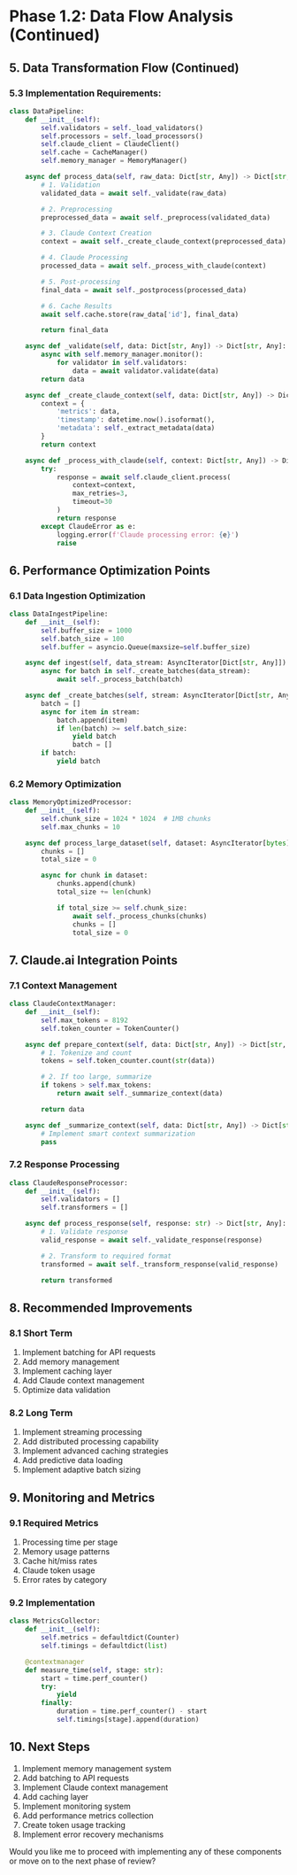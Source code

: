 # Phase 1.2: Data Flow Analysis (Continued)

## 5. Data Transformation Flow (Continued)

### 5.3 Implementation Requirements:

```python
class DataPipeline:
    def __init__(self):
        self.validators = self._load_validators()
        self.processors = self._load_processors()
        self.claude_client = ClaudeClient()
        self.cache = CacheManager()
        self.memory_manager = MemoryManager()

    async def process_data(self, raw_data: Dict[str, Any]) -> Dict[str, Any]:
        # 1. Validation
        validated_data = await self._validate(raw_data)

        # 2. Preprocessing
        preprocessed_data = await self._preprocess(validated_data)

        # 3. Claude Context Creation
        context = await self._create_claude_context(preprocessed_data)

        # 4. Claude Processing
        processed_data = await self._process_with_claude(context)

        # 5. Post-processing
        final_data = await self._postprocess(processed_data)

        # 6. Cache Results
        await self.cache.store(raw_data['id'], final_data)

        return final_data

    async def _validate(self, data: Dict[str, Any]) -> Dict[str, Any]:
        async with self.memory_manager.monitor():
            for validator in self.validators:
                data = await validator.validate(data)
        return data

    async def _create_claude_context(self, data: Dict[str, Any]) -> Dict[str, Any]:
        context = {
            'metrics': data,
            'timestamp': datetime.now().isoformat(),
            'metadata': self._extract_metadata(data)
        }
        return context

    async def _process_with_claude(self, context: Dict[str, Any]) -> Dict[str, Any]:
        try:
            response = await self.claude_client.process(
                context=context,
                max_retries=3,
                timeout=30
            )
            return response
        except ClaudeError as e:
            logging.error(f'Claude processing error: {e}')
            raise
```

## 6. Performance Optimization Points

### 6.1 Data Ingestion Optimization
```python
class DataIngestPipeline:
    def __init__(self):
        self.buffer_size = 1000
        self.batch_size = 100
        self.buffer = asyncio.Queue(maxsize=self.buffer_size)

    async def ingest(self, data_stream: AsyncIterator[Dict[str, Any]]):
        async for batch in self._create_batches(data_stream):
            await self._process_batch(batch)

    async def _create_batches(self, stream: AsyncIterator[Dict[str, Any]]):
        batch = []
        async for item in stream:
            batch.append(item)
            if len(batch) >= self.batch_size:
                yield batch
                batch = []
        if batch:
            yield batch
```

### 6.2 Memory Optimization
```python
class MemoryOptimizedProcessor:
    def __init__(self):
        self.chunk_size = 1024 * 1024  # 1MB chunks
        self.max_chunks = 10

    async def process_large_dataset(self, dataset: AsyncIterator[bytes]):
        chunks = []
        total_size = 0

        async for chunk in dataset:
            chunks.append(chunk)
            total_size += len(chunk)

            if total_size >= self.chunk_size:
                await self._process_chunks(chunks)
                chunks = []
                total_size = 0
```

## 7. Claude.ai Integration Points

### 7.1 Context Management
```python
class ClaudeContextManager:
    def __init__(self):
        self.max_tokens = 8192
        self.token_counter = TokenCounter()

    async def prepare_context(self, data: Dict[str, Any]) -> Dict[str, Any]:
        # 1. Tokenize and count
        tokens = self.token_counter.count(str(data))

        # 2. If too large, summarize
        if tokens > self.max_tokens:
            return await self._summarize_context(data)

        return data

    async def _summarize_context(self, data: Dict[str, Any]) -> Dict[str, Any]:
        # Implement smart context summarization
        pass
```

### 7.2 Response Processing
```python
class ClaudeResponseProcessor:
    def __init__(self):
        self.validators = []
        self.transformers = []

    async def process_response(self, response: str) -> Dict[str, Any]:
        # 1. Validate response
        valid_response = await self._validate_response(response)

        # 2. Transform to required format
        transformed = await self._transform_response(valid_response)

        return transformed
```

## 8. Recommended Improvements

### 8.1 Short Term
1. Implement batching for API requests
2. Add memory management
3. Implement caching layer
4. Add Claude context management
5. Optimize data validation

### 8.2 Long Term
1. Implement streaming processing
2. Add distributed processing capability
3. Implement advanced caching strategies
4. Add predictive data loading
5. Implement adaptive batch sizing

## 9. Monitoring and Metrics

### 9.1 Required Metrics
1. Processing time per stage
2. Memory usage patterns
3. Cache hit/miss rates
4. Claude token usage
5. Error rates by category

### 9.2 Implementation
```python
class MetricsCollector:
    def __init__(self):
        self.metrics = defaultdict(Counter)
        self.timings = defaultdict(list)

    @contextmanager
    def measure_time(self, stage: str):
        start = time.perf_counter()
        try:
            yield
        finally:
            duration = time.perf_counter() - start
            self.timings[stage].append(duration)
```

## 10. Next Steps

1. Implement memory management system
2. Add batching to API requests
3. Implement Claude context management
4. Add caching layer
5. Implement monitoring system
6. Add performance metrics collection
7. Create token usage tracking
8. Implement error recovery mechanisms

Would you like me to proceed with implementing any of these components or move on to the next phase of review?